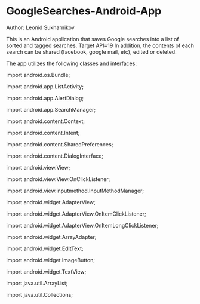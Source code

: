 GoogleSearches-Android-App
==========================

Author: Leonid Sukharnikov

This is an Android application that saves Google searches into a list of sorted and tagged searches. Target API=19
In addition, the contents of each search can be shared (facebook, google mail, etc), edited or deleted.

The app utilizes the following classes and interfaces:

import android.os.Bundle;

import android.app.ListActivity;

import android.app.AlertDialog;

import android.app.SearchManager;

import android.content.Context;

import android.content.Intent;

import android.content.SharedPreferences;

import android.content.DialogInterface;

import android.view.View;

import android.view.View.OnClickListener;

import android.view.inputmethod.InputMethodManager;

import android.widget.AdapterView;

import android.widget.AdapterView.OnItemClickListener;

import android.widget.AdapterView.OnItemLongClickListener;

import android.widget.ArrayAdapter;

import android.widget.EditText;

import android.widget.ImageButton;

import android.widget.TextView;

import java.util.ArrayList;

import java.util.Collections;
